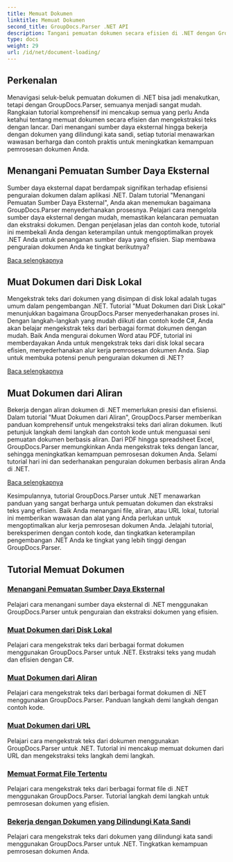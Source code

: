 ```yaml
---
title: Memuat Dokumen
linktitle: Memuat Dokumen
second_title: GroupDocs.Parser .NET API
description: Tangani pemuatan dokumen secara efisien di .NET dengan GroupDocs.Parser. Pelajari cara mengekstrak teks dari disk lokal, aliran, URL, dan lainnya.
type: docs
weight: 29
url: /id/net/document-loading/
---
```

## Perkenalan

Menavigasi seluk-beluk pemuatan dokumen di .NET bisa jadi menakutkan, tetapi dengan GroupDocs.Parser, semuanya menjadi sangat mudah. Rangkaian tutorial komprehensif ini mencakup semua yang perlu Anda ketahui tentang memuat dokumen secara efisien dan mengekstraksi teks dengan lancar. Dari menangani sumber daya eksternal hingga bekerja dengan dokumen yang dilindungi kata sandi, setiap tutorial menawarkan wawasan berharga dan contoh praktis untuk meningkatkan kemampuan pemrosesan dokumen Anda.

## Menangani Pemuatan Sumber Daya Eksternal

Sumber daya eksternal dapat berdampak signifikan terhadap efisiensi penguraian dokumen dalam aplikasi .NET. Dalam tutorial "Menangani Pemuatan Sumber Daya Eksternal", Anda akan menemukan bagaimana GroupDocs.Parser menyederhanakan prosesnya. Pelajari cara mengelola sumber daya eksternal dengan mudah, memastikan kelancaran pemuatan dan ekstraksi dokumen. Dengan penjelasan jelas dan contoh kode, tutorial ini membekali Anda dengan keterampilan untuk mengoptimalkan proyek .NET Anda untuk penanganan sumber daya yang efisien. Siap membawa penguraian dokumen Anda ke tingkat berikutnya?

[Baca selengkapnya](./handling-loading-of-external-resources/)

## Muat Dokumen dari Disk Lokal

Mengekstrak teks dari dokumen yang disimpan di disk lokal adalah tugas umum dalam pengembangan .NET. Tutorial "Muat Dokumen dari Disk Lokal" menunjukkan bagaimana GroupDocs.Parser menyederhanakan proses ini. Dengan langkah-langkah yang mudah diikuti dan contoh kode C#, Anda akan belajar mengekstrak teks dari berbagai format dokumen dengan mudah. Baik Anda mengurai dokumen Word atau PDF, tutorial ini memberdayakan Anda untuk mengekstrak teks dari disk lokal secara efisien, menyederhanakan alur kerja pemrosesan dokumen Anda. Siap untuk membuka potensi penuh penguraian dokumen di .NET?

[Baca selengkapnya](./load-document-from-local-disk/)

## Muat Dokumen dari Aliran

Bekerja dengan aliran dokumen di .NET memerlukan presisi dan efisiensi. Dalam tutorial "Muat Dokumen dari Aliran", GroupDocs.Parser memberikan panduan komprehensif untuk mengekstraksi teks dari aliran dokumen. Ikuti petunjuk langkah demi langkah dan contoh kode untuk menguasai seni pemuatan dokumen berbasis aliran. Dari PDF hingga spreadsheet Excel, GroupDocs.Parser memungkinkan Anda mengekstrak teks dengan lancar, sehingga meningkatkan kemampuan pemrosesan dokumen Anda. Selami tutorial hari ini dan sederhanakan penguraian dokumen berbasis aliran Anda di .NET.

[Baca selengkapnya](./load-document-from-stream/)

Kesimpulannya, tutorial GroupDocs.Parser untuk .NET menawarkan panduan yang sangat berharga untuk pemuatan dokumen dan ekstraksi teks yang efisien. Baik Anda menangani file, aliran, atau URL lokal, tutorial ini memberikan wawasan dan alat yang Anda perlukan untuk mengoptimalkan alur kerja pemrosesan dokumen Anda. Jelajahi tutorial, bereksperimen dengan contoh kode, dan tingkatkan keterampilan pengembangan .NET Anda ke tingkat yang lebih tinggi dengan GroupDocs.Parser.

## Tutorial Memuat Dokumen
### [Menangani Pemuatan Sumber Daya Eksternal](./handling-loading-of-external-resources/)
Pelajari cara menangani sumber daya eksternal di .NET menggunakan GroupDocs.Parser untuk penguraian dan ekstraksi dokumen yang efisien.
### [Muat Dokumen dari Disk Lokal](./load-document-from-local-disk/)
Pelajari cara mengekstrak teks dari berbagai format dokumen menggunakan GroupDocs.Parser untuk .NET. Ekstraksi teks yang mudah dan efisien dengan C#.
### [Muat Dokumen dari Aliran](./load-document-from-stream/)
Pelajari cara mengekstrak teks dari berbagai format dokumen di .NET menggunakan GroupDocs.Parser. Panduan langkah demi langkah dengan contoh kode.
### [Muat Dokumen dari URL](./load-document-from-url/)
Pelajari cara mengekstrak teks dari dokumen menggunakan GroupDocs.Parser untuk .NET. Tutorial ini mencakup memuat dokumen dari URL dan mengekstraksi teks langkah demi langkah.
### [Memuat Format File Tertentu](./loading-specific-file-formats/)
Pelajari cara mengekstrak teks dari berbagai format file di .NET menggunakan GroupDocs.Parser. Tutorial langkah demi langkah untuk pemrosesan dokumen yang efisien.
### [Bekerja dengan Dokumen yang Dilindungi Kata Sandi](./working-with-password-protected-documents/)
Pelajari cara mengekstrak teks dari dokumen yang dilindungi kata sandi menggunakan GroupDocs.Parser untuk .NET. Tingkatkan kemampuan pemrosesan dokumen Anda.